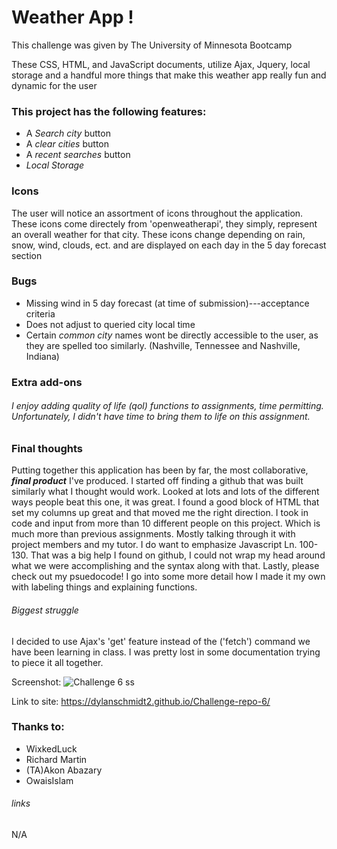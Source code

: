 # Weather App !

This challenge was given by The University of Minnesota Bootcamp 

These CSS, HTML, and JavaScript documents, utilize Ajax, Jquery, local storage and a handful more things that make this weather app really fun and dynamic for the user

### This project has the following features: 
* A _Search city_ button
* A _clear cities_ button
* A _recent searches_ button
* _Local Storage_

### Icons
The user will notice an assortment of icons throughout the application. These icons come directely from 'openweatherapi', they simply, represent an overall weather for that city. These icons change depending on rain, snow, wind, clouds, ect. and are displayed on each day in the 5 day forecast section
    
### Bugs

* Missing wind in 5 day forecast (at time of submission)---acceptance criteria
* Does not adjust to queried city local time
* Certain _common city_ names wont be directly accessible to the user, as they are spelled too similarly. (Nashville, Tennessee and Nashville, Indiana)

### Extra add-ons

###### I enjoy adding quality of life (qol) functions to assignments, time permitting. Unfortunately, I didn't have time to bring them to life on this assignment.


### Final thoughts
Putting together this application has been by far, the most collaborative, ***final product*** I've produced. I started off finding a github that was built similarly what I thought would work. Looked at lots and lots of the different ways people beat this one, it was great. I found a good block of HTML that set my columns up great and that moved me the right direction. I took in code and input from more than 10 different people on this project. Which is much more than previous assignments. Mostly talking through it with project members and my tutor. I do want to emphasize Javascript Ln. 100-130. That was a big help I found on github, I could not wrap my head around what we were accomplishing and the syntax along with that. Lastly, please check out my psuedocode! I go into some more detail how I made it my own with labeling things and explaining functions.

###### Biggest struggle
I decided to use Ajax's 'get' feature instead of the ('fetch') command we have been learning in class. I was pretty lost in some documentation trying to piece it all together.


Screenshot:
![Challenge 6 ss](https://user-images.githubusercontent.com/109780961/195235953-9d0ef683-49b6-45c0-b44a-78b49aa8ab0a.PNG)


Link to site: https://dylanschmidt2.github.io/Challenge-repo-6/

### Thanks to:
* WixkedLuck
* Richard Martin
* (TA)Akon Abazary
* OwaisIslam
###### links

N/A
